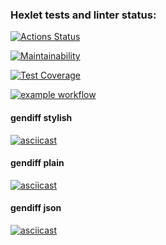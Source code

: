 ### Hexlet tests and linter status:
[![Actions Status](https://github.com/dmitrymon/frontend-project-46/workflows/hexlet-check/badge.svg)](https://github.com/dmitrymon/frontend-project-46/actions)

[![Maintainability](https://api.codeclimate.com/v1/badges/a3d3039eaead44daad15/maintainability)](https://codeclimate.com/github/dmitrymon/frontend-project-46/maintainability)

[![Test Coverage](https://api.codeclimate.com/v1/badges/a3d3039eaead44daad15/test_coverage)](https://codeclimate.com/github/dmitrymon/frontend-project-46/test_coverage)

[![example workflow](https://github.com/dmitrymon/frontend-project-46/actions/workflows/nodejs.yml/badge.svg)](https://github.com/dmitrymon/frontend-project-46/actions)

#### gendiff stylish
[![asciicast](https://asciinema.org/a/571525.svg)](https://asciinema.org/a/571525)

#### gendiff plain
[![asciicast](https://asciinema.org/a/571527.svg)](https://asciinema.org/a/571527)

#### gendiff json
[![asciicast](https://asciinema.org/a/571529.svg)](https://asciinema.org/a/571529)

